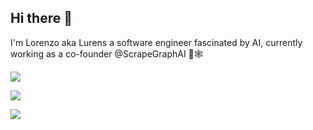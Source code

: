 ## Hi there 👋

I'm Lorenzo aka Lurens a software engineer fascinated by AI, currently working as a  co-founder @ScrapeGraphAI 🔭🕸️


![](http://github-profile-summary-cards.vercel.app/api/cards/profile-details?username=lurenss&theme=2077)



![](https://github-readme-stats.vercel.app/api?username=lurenss&theme=radical&show_icons=true&hide_border=true&count_private=true)





![](http://github-profile-summary-cards.vercel.app/api/cards/productive-time?username=lurenss&theme=2077&utcOffset=8)




<!--
**lurenss/lurenss** is a ✨ _special_ ✨ repository because its `README.md` (this file) appears on your GitHub profile.

Here are some ideas to get you started:

- 🔭 I’m currently working on ...
- 🌱 I’m currently learning ...
- 👯 I’m looking to collaborate on ...
- 🤔 I’m looking for help with ...
- 💬 Ask me about ...
- 📫 How to reach me: ...
- 😄 Pronouns: ...
- ⚡ Fun fact: ...
-->
